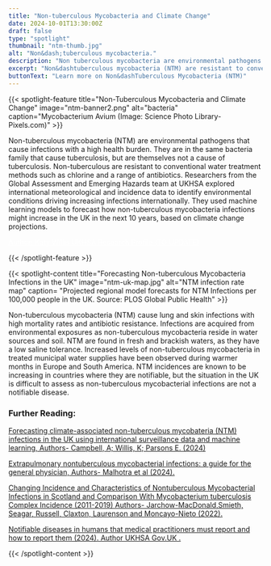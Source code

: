```yaml
---
title: "Non-tuberculous Mycobacteria and Climate Change"
date: 2024-10-01T13:30:00Z
draft: false
type: "spotlight"
thumbnail: "ntm-thumb.jpg"
alt: "Non&dash;tuberculous mycobacteria."
description: "Non tuberculous mycobacteria are environmental pathogens that cause infections with a high health burden. They are in the same bacteria family that cause tuberculosis, but are themselves not a cause of tuberculosis.  Non-tuberculous mycobacteria are resistant to conventional water treatment methods, such as chlorine, and a range of antibiotics. Researchers from the Global Assessment and Emerging Hazards team at UKHSA explored international meteorological and incidence data to identify environmental conditions driving increasing infections internationally. They used machine learning models to forecast how Non-tuberculous mycobacteria infections might increase in the UK in the next 10 years, based on climate change projections."
excerpt: "Non&dashtuberculous mycobacteria (NTM) are resistant to conventional water treatment methods, such as chlorine, and a range of antibiotics. Researchers from the Global Assessment and Emerging Hazards team at UKHSA explored international meteorological and incidence data to identify environmental conditions driving increasing infections internationally. They used machine learning models to forecast how Non-tuberculous mycobacteria infections might increase in the UK in the next 10 years, based on climate change projections"
buttonText: "Learn more on Non&dashTuberculous Mycobacteria (NTM)"
---
```


{{< spotlight-feature title="Non-Tuberculous Mycobacteria and Climate Change" image="ntm-banner2.png" alt="bacteria" caption="Mycobacterium Avium (Image: Science Photo Library-Pixels.com)" >}}

<p>Non-tuberculous mycobacteria (NTM) are environmental pathogens that cause infections with a high health burden. They are in the same bacteria family that cause tuberculosis, but are themselves not a cause of tuberculosis.  Non-tuberculous are resistant to conventional water treatment methods such as chlorine and a range of antibiotics. Researchers from the Global Assessment and Emerging Hazards team at UKHSA explored international meteorological and incidence data to identify environmental conditions driving increasing infections internationally. They used machine learning models to forecast how non-tuberculous mycobacteria infections might increase in the UK in the next 10 years, based on climate change projections.</p>

<p><a style="color:white;" href="https://researchportal.ukhsa.gov.uk/en/persons/paul-omahoney"> Author: Katy Willis UKHSA Research Profile (TO UPDATE)</a></p>
{{< /spotlight-feature >}}

{{< spotlight-content title="Forecasting Non-tuberculous Mycobacteria Infections in the UK" image="ntm-uk-map.jpg" alt="NTM infection rate map" 
caption= "Projected regional model forecasts for NTM Infections per 100,000 people in the UK. Source: PLOS Global Public Health" >}}

<p>Non-tuberculous mycobacteria (NTM) cause lung and skin infections with high mortality rates and antibiotic resistance.  Infections are acquired from environmental exposures as non-tuberculous mycobacteria reside in water sources and soil. NTM are found in fresh and brackish waters, as they have a low saline tolerance. Increased levels of non-tuberculous mycobacteria in treated municipal water supplies have been observed during warmer months in Europe and South America. NTM incidences are known to be increasing in countries where they are notifiable, but the situation in the UK is difficult to assess as non-tuberculous mycobacterial infections are not a notifiable disease.</p>  

<h3 class="red d-none d-lg-block">Further Reading:</h3>
<p><a href="https://journals.plos.org/globalpublichealth/article?id=10.1371/journal.pgph.0003262" target="_blank">Forecasting climate-associated non-tuberculous mycobateria (NTM) infections in the UK using international surveillance data and machine learning,  Authors- Campbell, A; Willis, K; Parsons E. (2024)</a></p>
<p><a href="https://researchportal.ukhsa.gov.uk/en/publications/extrapulmonary-nontuberculous-mycobacterial-infections-a-guide-fo" target="_blank">Extrapulmonary nontuberculous mycobacterial infections: a guide for the general physician,  Authors- Malhotra et al (2024).</a></p>
<p><a href="https://www.ncbi.nlm.nih.gov/pmc/articles/PMC9879710/" target="_blank">Changing Incidence and Characteristics of Nontuberculous Mycobacterial Infections in Scotland and Comparison With Mycobacterium tuberculosis Complex Incidence (2011-2019)  Authors- Jarchow-MacDonald,Smieth, Seagar, Russell, Claxton, Laurenson and Moncayo-Nieto (2022).</a><p>
<p><a href="https://www.gov.uk/guidance/notifiable-diseases-and-how-to-report-them" target="_blank">Notifiable diseases in humans that medical practitioners must report and how to report them (2024).  Author UKHSA Gov.UK .</a><p>
{{< /spotlight-content >}}
